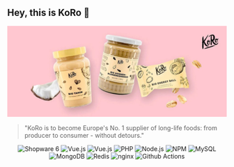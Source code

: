 ## Hey, this is KoRo 👋

![An illustration of various products Koro Drogerie is selling on their website](https://raw.githubusercontent.com/KoRoHandelsGmbH/.github/main/profile/assets/header-image.jpg)

> "KoRo is to become Europe's No. 1 supplier of long-life foods: from producer to consumer - without detours."

<div align="center">
<img alt="Shopware 6" src="https://img.shields.io/badge/-Shopware_6-189eff?style=flat-square&logo=Shopware&logoColor=white" />
<img alt="Vue.js" src="https://img.shields.io/badge/-JavaScript-323330?style=flat-square&logo=javascript&logoColor=white" />
<img alt="Vue.js" src="https://img.shields.io/badge/-Vue.js-41B883?style=flat-square&logo=Vue.js&logoColor=white" />
<img alt="PHP" src="https://img.shields.io/badge/-PHP-777BB4?style=flat-square&logo=php&logoColor=white" />
<img alt="Node.js" src="https://img.shields.io/badge/-Node.js-43853d?style=flat-square&logo=Node.js&logoColor=white" />
<img alt="NPM" src="https://img.shields.io/badge/-NPM-E0234E?style=flat-square&logo=npm&logoColor=white" />
<img alt="MySQL" src="https://img.shields.io/badge/MySQL-000?style=flat-square&logo=mysql&logoColor=white" />
<img alt="MongoDB" src="https://img.shields.io/badge/MongoDB-4ea94b?style=flat-square&logo=mongodb&logoColor=white" />
<img alt="Redis" src="https://img.shields.io/badge/Redis-DD0031?style=flat-square&logo=redis&logoColor=white" />
<img alt="nginx" src="https://img.shields.io/badge/nginx-009639?style=flat-square&logo=nginx&logoColor=white" />
<img alt="Github Actions" src="https://img.shields.io/badge/Github_Actions-%232671E5.svg?style=flat-square&logo=githubactions&logoColor=white" />
</div>
